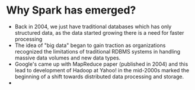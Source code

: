 # Why Spark has emerged?
- Back in 2004, we just have traditional databases which has only structured data, as the data started growing there is a need for faster processing
- The idea of "big data" began to gain traction as organizations recognized the limitations of traditional RDBMS systems in handling massive data volumes and new data types.
- Google's came up with MapReduce paper (published in 2004) and this lead to development of Hadoop at Yahoo! in the mid-2000s marked the beginning of a shift towards distributed data processing and storage.
- 
